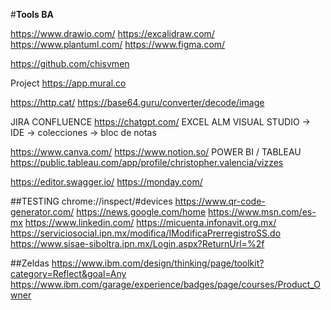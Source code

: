 #**Tools BA**

https://www.drawio.com/
https://excalidraw.com/
https://www.plantuml.com/
https://www.figma.com/

https://github.com/chisvmen

Project 
https://app.mural.co

https://http.cat/
https://base64.guru/converter/decode/image

JIRA
CONFLUENCE
https://chatgpt.com/
EXCEL
ALM
VISUAL STUDIO -> IDE -> colecciones -> bloc de notas

https://www.canva.com/
https://www.notion.so/
POWER BI / TABLEAU 
https://public.tableau.com/app/profile/christopher.valencia/vizzes

https://editor.swagger.io/
https://monday.com/

##TESTING
chrome://inspect/#devices
https://www.qr-code-generator.com/
https://news.google.com/home
https://www.msn.com/es-mx
https://www.linkedin.com/
https://micuenta.infonavit.org.mx/
https://serviciosocial.ipn.mx/modifica/IModificaPrerregistroSS.do
https://www.sisae-siboltra.ipn.mx/Login.aspx?ReturnUrl=%2f


##Zeldas
https://www.ibm.com/design/thinking/page/toolkit?category=Reflect&goal=Any
https://www.ibm.com/garage/experience/badges/page/courses/Product_Owner
